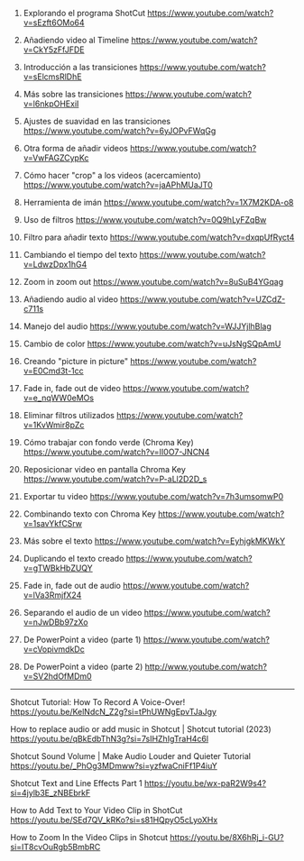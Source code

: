 1. Explorando el programa ShotCut https://www.youtube.com/watch?v=sEzft6OMo64

2. Añadiendo video al Timeline https://www.youtube.com/watch?v=CkY5zFfJFDE

3. Introducción a las transiciones https://www.youtube.com/watch?v=sElcmsRlDhE 

4. Más sobre las transiciones https://www.youtube.com/watch?v=l6nkpOHExiI 

5. Ajustes de suavidad en las transiciones https://www.youtube.com/watch?v=6yJOPvFWqGg 

6. Otra forma de añadir videos https://www.youtube.com/watch?v=VwFAGZCypKc

7. Cómo hacer "crop" a los videos (acercamiento) https://www.youtube.com/watch?v=jaAPhMUaJT0

8. Herramienta de imán https://www.youtube.com/watch?v=1X7M2KDA-o8 

9. Uso de filtros https://www.youtube.com/watch?v=0Q9hLyFZqBw 

10. Filtro para añadir texto https://www.youtube.com/watch?v=dxqpUfRyct4 

11. Cambiando el tiempo del texto https://www.youtube.com/watch?v=LdwzDpx1hG4 

12. Zoom in zoom out https://www.youtube.com/watch?v=8uSuB4YGqag

13. Añadiendo audio al video https://www.youtube.com/watch?v=UZCdZ-c711s

14. Manejo del audio https://www.youtube.com/watch?v=WJJYjlhBlag 

15. Cambio de color https://www.youtube.com/watch?v=uJsNgSQpAmU 

16. Creando "picture in picture" https://www.youtube.com/watch?v=E0Cmd3t-1cc 

17. Fade in, fade out de video https://www.youtube.com/watch?v=e_nqWW0eMOs

18. Eliminar filtros utilizados https://www.youtube.com/watch?v=1KvWmir8pZc 

19. Cómo trabajar con fondo verde (Chroma Key) https://www.youtube.com/watch?v=II0O7-JNCN4 

20. Reposicionar video en pantalla Chroma Key https://www.youtube.com/watch?v=P-aLl2D2D_s

21. Exportar tu video https://www.youtube.com/watch?v=7h3umsomwP0 

22. Combinando texto con Chroma Key https://www.youtube.com/watch?v=1savYkfCSrw

23. Más sobre el texto https://www.youtube.com/watch?v=EyhjgkMKWkY 

24. Duplicando el texto creado https://www.youtube.com/watch?v=gTWBkHbZUQY 

25. Fade in, fade out de audio https://www.youtube.com/watch?v=lVa3RmjfX24 

26. Separando el audio de un video https://www.youtube.com/watch?v=nJwDBb97zXo

27. De PowerPoint a video (parte 1) https://www.youtube.com/watch?v=cVopivmdkDc 

28. De PowerPoint a video (parte 2) http://www.youtube.com/watch?v=SV2hdOfMDm0 
------------------
Shotcut Tutorial: How To Record A Voice-Over!
https://youtu.be/KelNdcN_Z2g?si=tPhUWNgEpvTJaJgy

How to replace audio or add music in Shotcut | Shotcut tutorial (2023)
https://youtu.be/qBkEdbThN3g?si=7sIHZhIgTraH4c6l

Shotcut Sound Volume | Make Audio Louder and Quieter Tutorial
https://youtu.be/_PhOg3MDmww?si=yzfwaCniFf1P4iuY

Shotcut Text and Line Effects Part 1
https://youtu.be/wx-paR2W9s4?si=4jylb3E_zNBEbrkF

How to Add Text to Your Video Clip in ShotCut
https://youtu.be/SEd7QV_kRKo?si=s81HQpyO5cLyoXHx

How to Zoom In the Video Clips in Shotcut
https://youtu.be/8X6hRj_i-GU?si=IT8cvOuRgb5BmbRC

